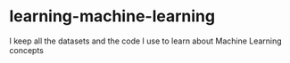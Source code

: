 # learning-machine-learning
I keep all the datasets and the code I use to learn about Machine Learning concepts 
